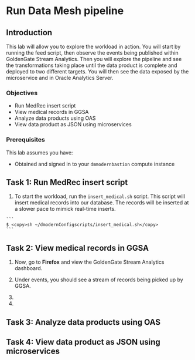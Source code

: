 # Run Data Mesh pipeline

## Introduction

This lab will allow you to explore the workload in action. You will start by running the feed script, then observe the events being published within GoldenGate Stream Analytics. Then you will explore the pipeline and see the transformations taking place until the data product is complete and deployed to two different targets. You will then see the data exposed by the microservice and in Oracle Analytics Server.

### Objectives

- Run MedRec insert script
- View medical records in GGSA
- Analyze data products using OAS
- View data product as JSON using microservices

### Prerequisites
<!-- Check host name -->
  This lab assumes you have:
  - Obtained and signed in to your `dmmodernbastion` compute instance

## Task 1: Run MedRec insert script

<!-- Check script name -->
1. To start the workload, run the `insert_medical.sh` script. This script will insert medical records into our database. The records will be inserted at a slower pace to mimick real-time inserts.
<!-- Check path-->
    ```
    $ <copy>sh ~/dmodernConfigscripts/insert_medical.sh</copy>
    ```

## Task 2: View medical records in GGSA

1. Now, go to **Firefox** and view the GoldenGate Stream Analytics dashboard.

2. Under events, you should see a stream of records being picked up by GGSA.

3. <!-- Go through pipeline -->
4. <!-- TODO: Jade, Hannah? -->


## Task 3: Analyze data products using OAS

<!-- View from OAS -->
<!-- TODO: Amit-->

## Task 4: View data product as JSON using microservices

<!-- Go through different endpoints-->
<!-- TODO: Matthew-->